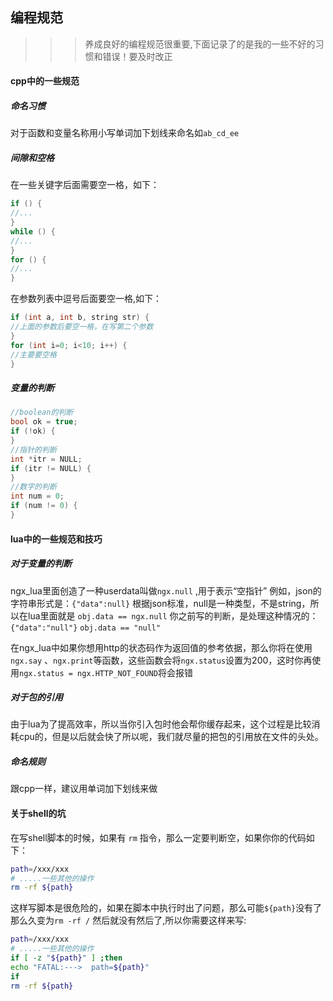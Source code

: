 编程规范
----

>>> 养成良好的编程规范很重要,下面记录了的是我的一些不好的习惯和错误！要及时改正

#### cpp中的一些规范
##### 命名习惯
对于函数和变量名称用小写单词加下划线来命名如`ab_cd_ee` 

##### 间隙和空格
在一些关键字后面需要空一格，如下：
```cpp
if () {
//...
}
while () {
//...
}
for () {
//...
}
```
在参数列表中逗号后面要空一格,如下：
```cpp
if (int a, int b, string str) {
//上面的参数后要空一格，在写第二个参数
}
for (int i=0; i<10; i++) {
//主要要空格
}
```

##### 变量的判断
```cpp
//boolean的判断
bool ok = true;
if (!ok) {
}
//指针的判断
int *itr = NULL;
if (itr != NULL) {
}
//数字的判断
int num = 0;
if (num != 0) {
}
```

#### lua中的一些规范和技巧
##### 对于变量的判断
ngx_lua里面创造了一种userdata叫做`ngx.null` ,用于表示“空指针”
例如，json的字符串形式是：`{"data":null}`
根据json标准，null是一种类型，不是string，所以在lua里面就是 `obj.data == ngx.null`
你之前写的判断，是处理这种情况的：`{"data":"null"}`
`obj.data == "null"`

在ngx_lua中如果你想用http的状态码作为返回值的参考依据，那么你将在使用`ngx.say` 、`ngx.print`等函数，这些函数会将`ngx.status`设置为200，这时你再使用`ngx.status = ngx.HTTP_NOT_FOUND`将会报错
##### 对于包的引用
由于lua为了提高效率，所以当你引入包时他会帮你缓存起来，这个过程是比较消耗cpu的，但是以后就会快了所以呢，我们就尽量的把包的引用放在文件的头处。
##### 命名规则
跟cpp一样，建议用单词加下划线来做

#### 关于shell的坑

在写shell脚本的时候，如果有 `rm` 指令，那么一定要判断空，如果你你的代码如下：
```sh
path=/xxx/xxx
# .....一些其他的操作
rm -rf ${path}
```
这样写脚本是很危险的，如果在脚本中执行时出了问题，那么可能`${path}`没有了那么久变为`rm -rf /` 然后就没有然后了,所以你需要这样来写:
```sh
path=/xxx/xxx
# .....一些其他的操作
if [ -z "${path}" ] ;then
echo "FATAL:--->  path=${path}"
if
rm -rf ${path}
```
